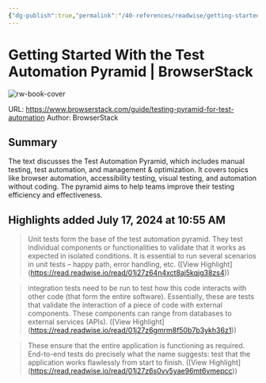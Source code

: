 ```yaml
---
{"dg-publish":true,"permalink":"/40-references/readwise/getting-started-with-the-test-automation-pyramid-browser-stack/","tags":["rw/articles"]}
---
```


# Getting Started With the Test Automation Pyramid | BrowserStack

![rw-book-cover](https://browserstack.wpenginepowered.com/wp-content/uploads/2022/10/How-to-jumpstart-a-Test-Automation-Pyramid.png)
  
URL: https://www.browserstack.com/guide/testing-pyramid-for-test-automation
Author: BrowserStack

## Summary

The text discusses the Test Automation Pyramid, which includes manual testing, test automation, and management & optimization. It covers topics like browser automation, accessibility testing, visual testing, and automation without coding. The pyramid aims to help teams improve their testing efficiency and effectiveness.

## Highlights added July 17, 2024 at 10:55 AM
>Unit tests form the base of the test automation pyramid. They test individual components or functionalities to validate that it works as expected in isolated conditions. It is essential to run several scenarios in unit tests – happy path, error handling, etc. ([View Highlight] (https://read.readwise.io/read/01j27z64n4xct8aj5kqjg38zs4))


>integration tests need to be run to test how this code interacts with other code (that form the entire software). Essentially, these are tests that validate the interaction of a piece of code with external components. These components can range from databases to external services (APIs). ([View Highlight] (https://read.readwise.io/read/01j27z6gmrm8f50b7b3ykh36z1))


>These ensure that the entire application is functioning as required. End-to-end tests do precisely what the name suggests: test that the application works flawlessly from start to finish. ([View Highlight] (https://read.readwise.io/read/01j27z6s0vv5yae96mt6vmepcc))


